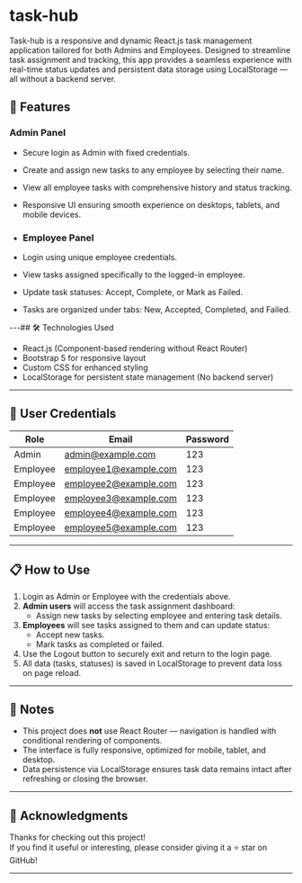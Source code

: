# task-hub
Task-hub is a responsive and dynamic React.js task management application tailored for both Admins and Employees. Designed to streamline task assignment and tracking, this app provides a seamless experience with real-time status updates and persistent data storage using LocalStorage — all without a backend server.
## 🚀 Features

### Admin Panel
- Secure login as Admin with fixed credentials.
- Create and assign new tasks to any employee by selecting their name.
- View all employee tasks with comprehensive history and status tracking.
- Responsive UI ensuring smooth experience on desktops, tablets, and mobile devices.
  
- ### Employee Panel
- Login using unique employee credentials.
- View tasks assigned specifically to the logged-in employee.
- Update task statuses: Accept, Complete, or Mark as Failed.
- Tasks are organized under tabs: New, Accepted, Completed, and Failed.

---## 🛠️ Technologies Used
- React.js (Component-based rendering without React Router)
- Bootstrap 5 for responsive layout
- Custom CSS for enhanced styling
- LocalStorage for persistent state management (No backend server)

---
## 🔑 User Credentials

| Role     | Email            | Password |
| -------- | ---------------- | -------- |
| Admin    | admin@example.com | 123      |
| Employee |  employee1@example.com | 123      |
| Employee | employee2@example.com | 123  |
| Employee | employee3@example.com | 123  |
| Employee | employee4@example.com | 123  |
| Employee | employee5@example.com | 123  |

---

## 📋 How to Use

1. Login as Admin or Employee with the credentials above.
2. **Admin users** will access the task assignment dashboard:
   - Assign new tasks by selecting employee and entering task details.
3. **Employees** will see tasks assigned to them and can update status:
   - Accept new tasks.
   - Mark tasks as completed or failed.
4. Use the Logout button to securely exit and return to the login page.
5. All data (tasks, statuses) is saved in LocalStorage to prevent data loss on page reload.

---



## 📢 Notes

- This project does **not** use React Router — navigation is handled with conditional rendering of components.
- The interface is fully responsive, optimized for mobile, tablet, and desktop.
- Data persistence via LocalStorage ensures task data remains intact after refreshing or closing the browser.

---

## 🙌 Acknowledgments

Thanks for checking out this project!  
If you find it useful or interesting, please consider giving it a ⭐ star on GitHub!

---
